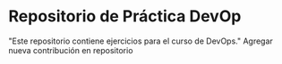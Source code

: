 # Repositorio de Práctica DevOp
"Este repositorio contiene ejercicios para el curso de DevOps."
Agregar nueva contribución en repositorio

